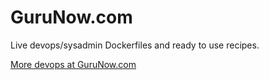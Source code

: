 # GuruNow.com
Live devops/sysadmin Dockerfiles and ready to use recipes.

[More devops at GuruNow.com](https://gurunow.com)
